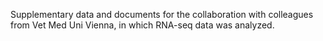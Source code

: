 Supplementary data and documents for the collaboration with colleagues from Vet Med Uni Vienna, in which RNA-seq data was analyzed.
